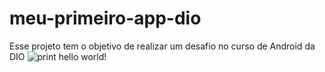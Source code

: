 # meu-primeiro-app-dio
Esse projeto tem o objetivo de realizar um desafio no curso de Android da DIO
![print hello world!](https://user-images.githubusercontent.com/12634242/236835851-cf9b7df9-f13c-4d82-b175-b3c6196ee2d1.png)
